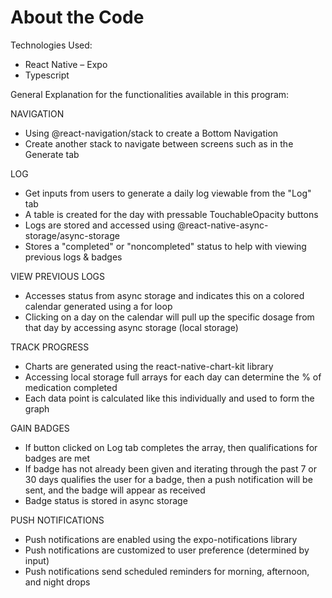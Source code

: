 # About the Code
Technologies Used:
* React Native – Expo
* Typescript

General Explanation for the functionalities available in this program:

NAVIGATION
* Using @react-navigation/stack to create a Bottom Navigation
* Create another stack to navigate between screens such as in the Generate tab

LOG
* Get inputs from users to generate a daily log viewable from the "Log" tab
* A table is created for the day with pressable TouchableOpacity buttons
* Logs are stored and accessed using @react-native-async-storage/async-storage
* Stores a "completed" or "noncompleted" status to help with viewing previous logs & badges

VIEW PREVIOUS LOGS
* Accesses status from async storage and indicates this on a colored calendar generated using a for loop
* Clicking on a day on the calendar will pull up the specific dosage from that day by accessing async storage (local storage)

TRACK PROGRESS
* Charts are generated using the react-native-chart-kit library
* Accessing local storage full arrays for each day can determine the % of medication completed
* Each data point is calculated like this individually and used to form the graph

GAIN BADGES
* If button clicked on Log tab completes the array, then qualifications for badges are met
* If badge has not already been given and iterating through the past 7 or 30 days qualifies the user for a badge, then a push notification will be sent, and the badge will appear as received
* Badge status is stored in async storage

PUSH NOTIFICATIONS
* Push notifications are enabled using the expo-notifications library
* Push notifications are customized to user preference (determined by input)
* Push notifications send scheduled reminders for morning, afternoon, and night drops
